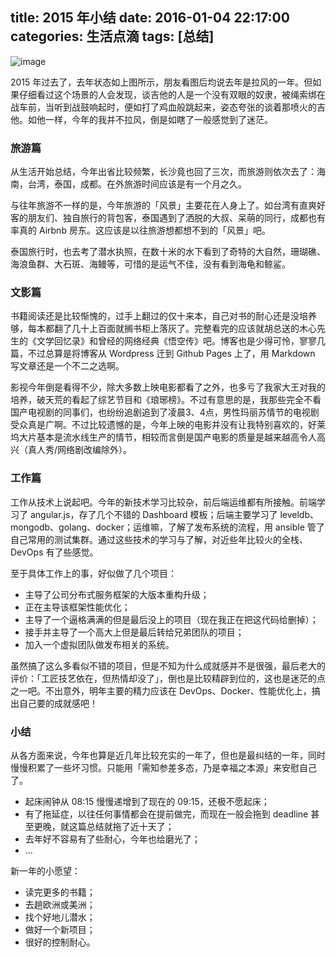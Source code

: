 title: 2015 年小结
date: 2016-01-04 22:17:00
categories: 生活点滴
tags: [总结]
---

![image](/images/2016/01/2015-summary.jpg)

2015 年过去了，去年状态如上图所示，朋友看图后均说去年是拉风的一年。但如果仔细看过这个场景的人会发现，谈吉他的人是一个没有双眼的奴隶，被绳索绑在战车前，当听到战鼓响起时，便如打了鸡血般跳起来，姿态夸张的谈着那喷火的吉他。如他一样，今年的我并不拉风，倒是如瞎了一般感觉到了迷茫。

<!--more-->

### 旅游篇

从生活开始总结，今年出省比较频繁，长沙竟也回了三次，而旅游则依次去了：海南，台湾，泰国，成都。在外旅游时间应该是有一个月之久。

与往年旅游不一样的是，今年旅游的「风景」主要花在人身上了。如台湾有直爽好客的朋友们、独自旅行的背包客，泰国遇到了洒脱的大叔、呆萌的同行，成都也有率真的 Airbnb 房东。这应该是以往旅游想都想不到的「风景」吧。

泰国旅行时，也去考了潜水执照，在数十米的水下看到了奇特的大自然，珊瑚礁、海浪鱼群、大石斑、海鳗等，可惜的是运气不佳，没有看到海龟和鲸鲨。

### 文影篇

书籍阅读还是比较惭愧的，过手上翻过的仅十来本，自己对书的耐心还是没培养够，每本都翻了几十上百面就搁书柜上落灰了。完整看完的应该就胡总送的木心先生的《文学回忆录》和曾经的网络经典《悟空传》吧。博客也是少得可怜，寥寥几篇，不过总算是将博客从 Wordpress 迁到 Github Pages 上了，用 Markdown 写文章还是一个不二之选啊。

影视今年倒是看得不少，除大多数上映电影都看了之外，也多亏了我家大王对我的培养，破天荒的看起了综艺节目和《琅琊榜》。不过有意思的是，我那些完全不看国产电视剧的同事们，也纷纷追剧追到了凌晨3、4点，男性玛丽苏情节的电视剧受众真是广啊。不过比较遗憾的是，今年上映的电影并没有让我特别喜欢的，好莱坞大片基本是流水线生产的情节，相较而言倒是国产电影的质量是越来越高令人高兴（真人秀/网络剧改编除外）。

### 工作篇

工作从技术上说起吧。今年的新技术学习比较杂，前后端运维都有所接触。前端学习了 angular.js，存了几个不错的 Dashboard 模板；后端主要学习了 leveldb、mongodb、golang、docker；运维嘛，了解了发布系统的流程，用 ansible 管了自己常用的测试集群。通过这些技术的学习与了解，对近些年比较火的全栈、DevOps 有了些感觉。

至于具体工作上的事，好似做了几个项目：

* 主导了公司分布式服务框架的大版本重构升级；
* 正在主导该框架性能优化；
* 主导了一个逼格满满的但是最后没上的项目（现在我正在把这代码给删掉）；
* 接手并主导了一个高大上但是最后转给兄弟团队的项目；
* 加入一个虚拟团队做发布相关的系统。

虽然搞了这么多看似不错的项目，但是不知为什么成就感并不是很强，最后老大的评价：「工匠技艺依在，但热情却没了」，倒也是比较精辟到位的，这也是迷茫的点之一吧。不出意外，明年主要的精力应该在 DevOps、Docker、性能优化上，搞出自己要的成就感吧！


### 小结

从各方面来说，今年也算是近几年比较充实的一年了，但也是最纠结的一年，同时慢慢积累了一些坏习惯。只能用「需知参差多态，乃是幸福之本源」来安慰自己了。

* 起床闹钟从 08:15 慢慢递增到了现在的 09:15，还极不愿起床；
* 有了拖延症，以往任何事情都会在提前做完，而现在一般会拖到 deadline 甚至更晚，就这篇总结就拖了近十天了；
* 去年好不容易有了些耐心，今年也给磨光了；
* ...

新一年的小愿望：

* 读完更多的书籍；
* 去趟欧洲或美洲；
* 找个好地儿潜水；
* 做好一个新项目；
* 很好的控制耐心。
